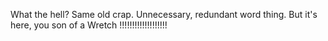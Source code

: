 What the hell? Same old crap. Unnecessary, redundant word thing. But it's here, you son of a Wretch !!!!!!!!!!!!!!!!!!!
